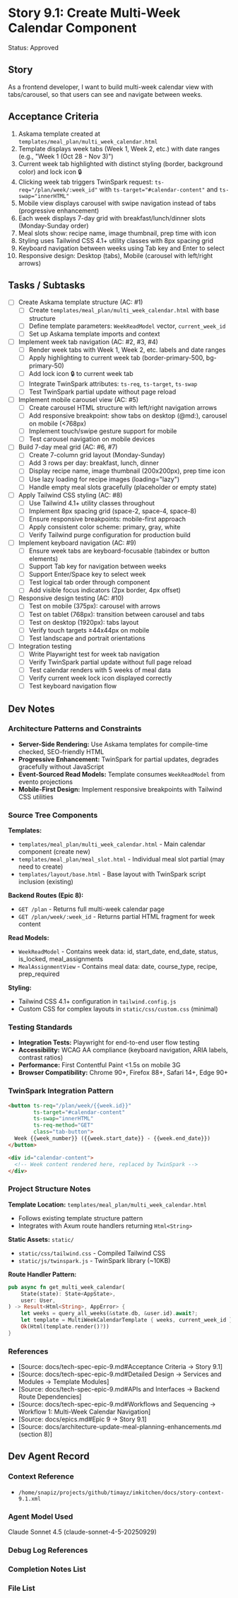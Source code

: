 # Story 9.1: Create Multi-Week Calendar Component

Status: Approved

## Story

As a frontend developer,
I want to build multi-week calendar view with tabs/carousel,
so that users can see and navigate between weeks.

## Acceptance Criteria

1. Askama template created at `templates/meal_plan/multi_week_calendar.html`
2. Template displays week tabs (Week 1, Week 2, etc.) with date ranges (e.g., "Week 1 (Oct 28 - Nov 3)")
3. Current week tab highlighted with distinct styling (border, background color) and lock icon 🔒
4. Clicking week tab triggers TwinSpark request: `ts-req="/plan/week/:week_id"` with `ts-target="#calendar-content"` and `ts-swap="innerHTML"`
5. Mobile view displays carousel with swipe navigation instead of tabs (progressive enhancement)
6. Each week displays 7-day grid with breakfast/lunch/dinner slots (Monday-Sunday order)
7. Meal slots show: recipe name, image thumbnail, prep time with icon
8. Styling uses Tailwind CSS 4.1+ utility classes with 8px spacing grid
9. Keyboard navigation between weeks using Tab key and Enter to select
10. Responsive design: Desktop (tabs), Mobile (carousel with left/right arrows)

## Tasks / Subtasks

- [ ] Create Askama template structure (AC: #1)
  - [ ] Create `templates/meal_plan/multi_week_calendar.html` with base structure
  - [ ] Define template parameters: `WeekReadModel` vector, `current_week_id`
  - [ ] Set up Askama template imports and context

- [ ] Implement week tab navigation (AC: #2, #3, #4)
  - [ ] Render week tabs with Week 1, Week 2, etc. labels and date ranges
  - [ ] Apply highlighting to current week tab (border-primary-500, bg-primary-50)
  - [ ] Add lock icon 🔒 to current week tab
  - [ ] Integrate TwinSpark attributes: `ts-req`, `ts-target`, `ts-swap`
  - [ ] Test TwinSpark partial update without page reload

- [ ] Implement mobile carousel view (AC: #5)
  - [ ] Create carousel HTML structure with left/right navigation arrows
  - [ ] Add responsive breakpoint: show tabs on desktop (@md:), carousel on mobile (<768px)
  - [ ] Implement touch/swipe gesture support for mobile
  - [ ] Test carousel navigation on mobile devices

- [ ] Build 7-day meal grid (AC: #6, #7)
  - [ ] Create 7-column grid layout (Monday-Sunday)
  - [ ] Add 3 rows per day: breakfast, lunch, dinner
  - [ ] Display recipe name, image thumbnail (200x200px), prep time icon
  - [ ] Use lazy loading for recipe images (loading="lazy")
  - [ ] Handle empty meal slots gracefully (placeholder or empty state)

- [ ] Apply Tailwind CSS styling (AC: #8)
  - [ ] Use Tailwind 4.1+ utility classes throughout
  - [ ] Implement 8px spacing grid (space-2, space-4, space-8)
  - [ ] Ensure responsive breakpoints: mobile-first approach
  - [ ] Apply consistent color scheme: primary, gray, white
  - [ ] Verify Tailwind purge configuration for production build

- [ ] Implement keyboard navigation (AC: #9)
  - [ ] Ensure week tabs are keyboard-focusable (tabindex or button elements)
  - [ ] Support Tab key for navigation between weeks
  - [ ] Support Enter/Space key to select week
  - [ ] Test logical tab order through component
  - [ ] Add visible focus indicators (2px border, 4px offset)

- [ ] Responsive design testing (AC: #10)
  - [ ] Test on mobile (375px): carousel with arrows
  - [ ] Test on tablet (768px): transition between carousel and tabs
  - [ ] Test on desktop (1920px): tabs layout
  - [ ] Verify touch targets ≥44x44px on mobile
  - [ ] Test landscape and portrait orientations

- [ ] Integration testing
  - [ ] Write Playwright test for week tab navigation
  - [ ] Verify TwinSpark partial update without full page reload
  - [ ] Test calendar renders with 5 weeks of meal data
  - [ ] Verify current week lock icon displayed correctly
  - [ ] Test keyboard navigation flow

## Dev Notes

### Architecture Patterns and Constraints

- **Server-Side Rendering:** Use Askama templates for compile-time checked, SEO-friendly HTML
- **Progressive Enhancement:** TwinSpark for partial updates, degrades gracefully without JavaScript
- **Event-Sourced Read Models:** Template consumes `WeekReadModel` from evento projections
- **Mobile-First Design:** Implement responsive breakpoints with Tailwind CSS utilities

### Source Tree Components

**Templates:**
- `templates/meal_plan/multi_week_calendar.html` - Main calendar component (create new)
- `templates/meal_plan/meal_slot.html` - Individual meal slot partial (may need to create)
- `templates/layout/base.html` - Base layout with TwinSpark script inclusion (existing)

**Backend Routes (Epic 8):**
- `GET /plan` - Returns full multi-week calendar page
- `GET /plan/week/:week_id` - Returns partial HTML fragment for week content

**Read Models:**
- `WeekReadModel` - Contains week data: id, start_date, end_date, status, is_locked, meal_assignments
- `MealAssignmentView` - Contains meal data: date, course_type, recipe, prep_required

**Styling:**
- Tailwind CSS 4.1+ configuration in `tailwind.config.js`
- Custom CSS for complex layouts in `static/css/custom.css` (minimal)

### Testing Standards

- **Integration Tests:** Playwright for end-to-end user flow testing
- **Accessibility:** WCAG AA compliance (keyboard navigation, ARIA labels, contrast ratios)
- **Performance:** First Contentful Paint <1.5s on mobile 3G
- **Browser Compatibility:** Chrome 90+, Firefox 88+, Safari 14+, Edge 90+

### TwinSpark Integration Pattern

```html
<button ts-req="/plan/week/{{week.id}}"
        ts-target="#calendar-content"
        ts-swap="innerHTML"
        ts-req-method="GET"
        class="tab-button">
  Week {{week_number}} ({{week.start_date}} - {{week.end_date}})
</button>

<div id="calendar-content">
  <!-- Week content rendered here, replaced by TwinSpark -->
</div>
```

### Project Structure Notes

**Template Location:** `templates/meal_plan/multi_week_calendar.html`
- Follows existing template structure pattern
- Integrates with Axum route handlers returning `Html<String>`

**Static Assets:** `static/`
- `static/css/tailwind.css` - Compiled Tailwind CSS
- `static/js/twinspark.js` - TwinSpark library (~10KB)

**Route Handler Pattern:**
```rust
pub async fn get_multi_week_calendar(
    State(state): State<AppState>,
    user: User,
) -> Result<Html<String>, AppError> {
    let weeks = query_all_weeks(&state.db, &user.id).await?;
    let template = MultiWeekCalendarTemplate { weeks, current_week_id };
    Ok(Html(template.render()?))
}
```

### References

- [Source: docs/tech-spec-epic-9.md#Acceptance Criteria → Story 9.1]
- [Source: docs/tech-spec-epic-9.md#Detailed Design → Services and Modules → Template Modules]
- [Source: docs/tech-spec-epic-9.md#APIs and Interfaces → Backend Route Dependencies]
- [Source: docs/tech-spec-epic-9.md#Workflows and Sequencing → Workflow 1: Multi-Week Calendar Navigation]
- [Source: docs/epics.md#Epic 9 → Story 9.1]
- [Source: docs/architecture-update-meal-planning-enhancements.md (section 8)]

## Dev Agent Record

### Context Reference

- `/home/snapiz/projects/github/timayz/imkitchen/docs/story-context-9.1.xml`

### Agent Model Used

Claude Sonnet 4.5 (claude-sonnet-4-5-20250929)

### Debug Log References

### Completion Notes List

### File List
